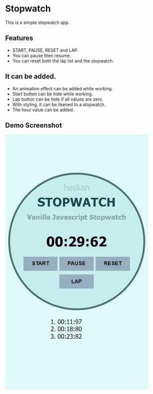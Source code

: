 # Stopwatch
This is a simple stopwatch app.

## Features
- START, PAUSE, RESET and LAP.
- You can pause then resume. 
- You can reset both the lap list and the stopwatch.

## It can be added.
- An animation effect can be added while working.
- Start button can be hide while working.
- Lap button can be hide if all values are zero.
- With styling, it can be likened to a stopwatch.
- The hour value can be added.

## Demo Screenshot
![Stopwatch demo screenshot](https://github.com/huseyineskan/stopwatch/blob/main/assets/demo.png)
